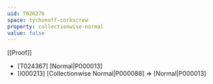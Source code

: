 ```yaml
---
uid: T026276
space: tychonoff-corkscrew
property: collectionwise-normal
value: false
---
```

[[Proof]]

* [T024367] [Normal|P000013]
* [I000213] [Collectionwise Normal|P000088] => [Normal|P000013]

